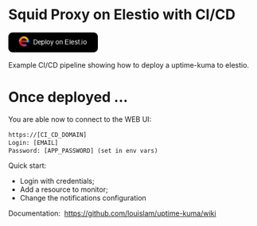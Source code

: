# Squid Proxy on Elestio with CI/CD

<a href="https://dash.elest.io/deploy?source=cicd&social=dockerCompose&url=https://github.com/elestio-examples/uptime-kuma"><img src="deploy-on-elestio.png" alt="Deploy on Elest.io" width="180px" /></a>

Example CI/CD pipeline showing how to deploy a uptime-kuma to elestio.

# Once deployed ...

You are able now to connect to the WEB UI:

    https://[CI_CD_DOMAIN]
    Login: [EMAIL]
    Password: [APP_PASSWORD] (set in env vars)

Quick start:

- Login with credentials;
- Add a resource to monitor;
- Change the notifications configuration

Documentation: 
https://github.com/louislam/uptime-kuma/wiki